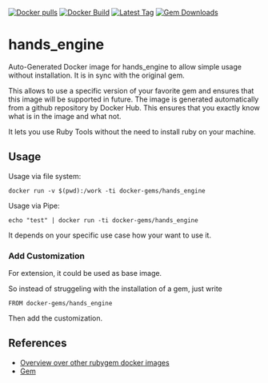 [![Docker pulls](https://img.shields.io/docker/pulls/rubygem/hands_engine.svg)](https://hub.docker.com/r/rubygem/hands_engine/)
[![Docker Build](https://img.shields.io/docker/automated/rubygem/hands_engine.svg)](https://hub.docker.com/r/rubygem/hands_engine/)
[![Latest Tag](https://img.shields.io/github/tag/docker-rubygem/hands_engine.svg)](https://hub.docker.com/r/rubygem/hands_engine/)
[![Gem Downloads](https://img.shields.io/gem/dt/hands_engine.svg)](https://rubygems.org/gems/hands_engine/)
# hands_engine

Auto-Generated Docker image for hands_engine to allow simple usage without installation.
It is in sync with the original gem.

This allows to use a specific version of your favorite gem and ensures that this image will be supported in future.
The image is generated automatically from a github repository by Docker Hub.
This ensures that you exactly know what is in the image and what not.

It lets you use Ruby Tools without the need to install ruby on your machine.

## Usage

Usage via file system:

`docker run -v $(pwd):/work -ti docker-gems/hands_engine`

Usage via Pipe:

`echo "test" | docker run -ti docker-gems/hands_engine`

It depends on your specific use case how your want to use it.

### Add Customization

For extension, it could be used as base image.

So instead of struggeling with the installation of a gem, just write

`FROM docker-gems/hands_engine`

Then add the customization.

## References

 - [Overview over other rubygem docker images](https://github.com/thinkbot/docker-rubygem)
 - [Gem](https://rubygems.org/gems/hands_engine/)
